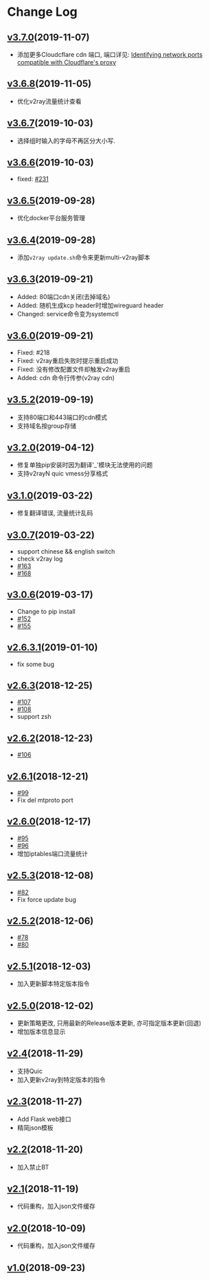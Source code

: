 # Change Log

## [v3.7.0](https://github.com/Jrohy/multi-v2ray/releases/tag/v3.7.0)(2019-11-07)
- 添加更多Cloudcflare cdn 端口, 端口详见: [Identifying network ports compatible with Cloudflare's proxy
](https://support.cloudflare.com/hc/en-us/articles/200169156-Identifying-network-ports-compatible-with-Cloudflare-s-proxy)

## [v3.6.8](https://github.com/Jrohy/multi-v2ray/releases/tag/v3.6.8)(2019-11-05)
- 优化v2ray流量统计查看

## [v3.6.7](https://github.com/Jrohy/multi-v2ray/releases/tag/v3.6.7)(2019-10-03)
- 选择组时输入的字母不再区分大小写.

## [v3.6.6](https://github.com/Jrohy/multi-v2ray/releases/tag/v3.6.6)(2019-10-03)
- fixed: [#231](https://github.com/Jrohy/multi-v2ray/issues/231)

## [v3.6.5](https://github.com/Jrohy/multi-v2ray/releases/tag/v3.6.5)(2019-09-28)
- 优化docker平台服务管理

## [v3.6.4](https://github.com/Jrohy/multi-v2ray/releases/tag/v3.6.4)(2019-09-28)
- 添加`v2ray update.sh`命令来更新multi-v2ray脚本

## [v3.6.3](https://github.com/Jrohy/multi-v2ray/releases/tag/v3.6.3)(2019-09-21)
- Added: 80端口cdn关闭(去掉域名)
- Added: 随机生成kcp header时增加wireguard header
- Changed: service命令变为systemctl

## [v3.6.0](https://github.com/Jrohy/multi-v2ray/releases/tag/v3.6.0)(2019-09-21)
- Fixed: #218
- Fixed: v2ray重启失败时提示重启成功
- Fixed: 没有修改配置文件却触发v2ray重启
- Added: cdn 命令行传参(v2ray cdn)

## [v3.5.2](https://github.com/Jrohy/multi-v2ray/releases/tag/v3.5.2)(2019-09-19)
- 支持80端口和443端口的cdn模式
- 支持域名按group存储

## [v3.2.0](https://github.com/Jrohy/multi-v2ray/releases/tag/v3.2.0)(2019-04-12)
- 修复单独pip安装时因为翻译'_'模块无法使用的问题
- 支持v2rayN quic vmess分享格式

## [v3.1.0](https://github.com/Jrohy/multi-v2ray/releases/tag/v3.1.0)(2019-03-22)
- 修复翻译错误, 流量统计乱码

## [v3.0.7](https://github.com/Jrohy/multi-v2ray/releases/tag/v3.0.7)(2019-03-22)
- support chinese && english switch
- check v2ray log
- [#163](https://github.com/Jrohy/multi-v2ray/issues/163)
- [#168](https://github.com/Jrohy/multi-v2ray/issues/168)

## [v3.0.6](https://github.com/Jrohy/multi-v2ray/releases/tag/v3.0.6)(2019-03-17)
- Change to pip install
- [#152](https://github.com/Jrohy/multi-v2ray/issues/152)
- [#155](https://github.com/Jrohy/multi-v2ray/issues/155)

## [v2.6.3.1](https://github.com/Jrohy/multi-v2ray/releases/tag/v2.6.3.1)(2019-01-10)
- fix some bug

## [v2.6.3](https://github.com/Jrohy/multi-v2ray/releases/tag/v2.6.3)(2018-12-25)
- [#107](https://github.com/Jrohy/multi-v2ray/issues/107)
- [#108](https://github.com/Jrohy/multi-v2ray/issues/108)
- support zsh

## [v2.6.2](https://github.com/Jrohy/multi-v2ray/releases/tag/v2.6.2)(2018-12-23)
- [#106](https://github.com/Jrohy/multi-v2ray/issues/106)

## [v2.6.1](https://github.com/Jrohy/multi-v2ray/releases/tag/v2.6.1)(2018-12-21)
- [#99](https://github.com/Jrohy/multi-v2ray/issues/99)
- Fix del mtproto port

## [v2.6.0](https://github.com/Jrohy/multi-v2ray/releases/tag/v2.6.0)(2018-12-17)
- [#95](https://github.com/Jrohy/multi-v2ray/issues/95)
- [#96](https://github.com/Jrohy/multi-v2ray/issues/96)
- 增加iptables端口流量统计

## [v2.5.3](https://github.com/Jrohy/multi-v2ray/releases/tag/v2.5.3)(2018-12-08)
- [#82](https://github.com/Jrohy/multi-v2ray/issues/82)
- Fix force update bug

## [v2.5.2](https://github.com/Jrohy/multi-v2ray/releases/tag/v2.5.2)(2018-12-06)
- [#78](https://github.com/Jrohy/multi-v2ray/issues/78)
- [#80](https://github.com/Jrohy/multi-v2ray/issues/80)

## [v2.5.1](https://github.com/Jrohy/multi-v2ray/releases/tag/v2.5.1)(2018-12-03)
- 加入更新脚本特定版本指令

## [v2.5.0](https://github.com/Jrohy/multi-v2ray/releases/tag/v2.5.0)(2018-12-02)
- 更新策略更改, 只用最新的Release版本更新, 亦可指定版本更新(回退)
- 增加版本信息显示

## [v2.4](https://github.com/Jrohy/multi-v2ray/releases/tag/v2.4)(2018-11-29)
- 支持Quic
- 加入更新v2ray到特定版本的指令

## [v2.3](https://github.com/Jrohy/multi-v2ray/releases/tag/v2.3)(2018-11-27)
- Add Flask web接口
- 精简json模板

## [v2.2](https://github.com/Jrohy/multi-v2ray/releases/tag/v2.2)(2018-11-20)
- 加入禁止BT

## [v2.1](https://github.com/Jrohy/multi-v2ray/releases/tag/v2.1)(2018-11-19)
- 代码重构，加入json文件缓存

## [v2.0](https://github.com/Jrohy/multi-v2ray/releases/tag/v2.0)(2018-10-09)
- 代码重构，加入json文件缓存

## [v1.0](https://github.com/Jrohy/multi-v2ray/releases/tag/v1.0)(2018-09-23)